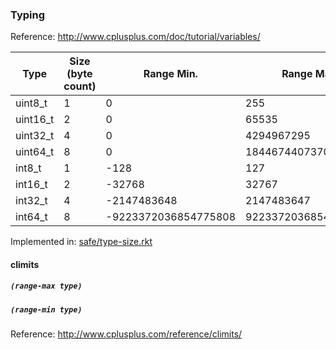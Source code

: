
### Typing

Reference: http://www.cplusplus.com/doc/tutorial/variables/

| Type     | Size (byte count) | Range Min.           | Range Max.           | Range Step |
|----------|-------------------|----------------------|----------------------|------------|
| uint8_t  | 1                 | 0                    | 255                  | 1          |
| uint16_t | 2                 | 0                    | 65535                | 1          |
| uint32_t | 4                 | 0                    | 4294967295           | 1          |
| uint64_t | 8                 | 0                    | 18446744073709551615 | 1          |
| int8_t   | 1                 | -128                 | 127                  | 1          |
| int16_t  | 2                 | -32768               | 32767                | 1          |
| int32_t  | 4                 | -2147483648          | 2147483647           | 1          |
| int64_t  | 8                 | -9223372036854775808 | 9223372036854775807  | 1          |

Implemented in: [safe/type-size.rkt](https://github.com/ovidiugabriel/buildpro/blob/master/preprocessor/lib/safe/type-size.rkt)

#### climits

##### `(range-max type)`

##### `(range-min type)`

Reference: http://www.cplusplus.com/reference/climits/
